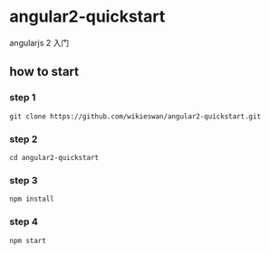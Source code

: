 # angular2-quickstart
angularjs 2 入门

## how to start

### step 1

	git clone https://github.com/wikieswan/angular2-quickstart.git

### step 2

	cd angular2-quickstart	

### step 3

	npm install

### step 4

	npm start	

		
